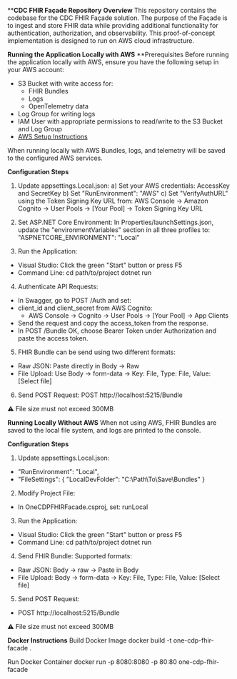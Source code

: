 ****CDC FHIR Façade Repository**
**Overview**
This repository contains the codebase for the CDC FHIR Façade solution. The purpose of the Façade is to ingest and store FHIR data while providing additional functionality for authentication, authorization, and observability. This proof-of-concept implementation is designed to run on AWS cloud infrastructure.

****Running the Application Locally with AWS****
**Prerequisites
Before running the application locally with AWS, ensure you have the following setup in your AWS account:
- S3 Bucket with write access for:
    - FHIR Bundles
    - Logs
    - OpenTelemetry data
- Log Group for writing logs
- IAM User with appropriate permissions to read/write to the S3 Bucket and Log Group
- [AWS Setup Instructions](https://docs.aws.amazon.com/AmazonS3/latest/userguide/walkthrough1.html)

When running locally with AWS Bundles, logs, and telemetry will be saved to the configured AWS services.

**Configuration Steps**
1. Update appsettings.Local.json:
    a) Set your AWS credentials: AccessKey and SecretKey
    b) Set "RunEnvironment": "AWS"
    c) Set "VerifyAuthURL" using the Token Signing Key URL from:
        AWS Console → Amazon Cognito → User Pools → [Your Pool] → Token  Signing Key URL

2. Set ASP.NET Core Environment:
In Properties/launchSettings.json, update the "environmentVariables" section in all three profiles to: "ASPNETCORE_ENVIRONMENT": "Local"

3. Run the Application:
- Visual Studio: Click the green "Start" button or press F5
- Command Line:
      cd path/to/project
      dotnet run
  
4. Authenticate API Requests:
- In Swagger, go to POST /Auth and set:
- client_id and client_secret from AWS Cognito:
    - AWS Console → Cognito → User Pools → [Your Pool] → App Clients
- Send the request and copy the access_token from the response.
- In POST /Bundle OK, choose Bearer Token under Authorization and paste the access token.

5. FHIR Bundle can be send using two different formats:
- Raw JSON: Paste directly in Body → Raw
- File Upload: Use Body → form-data → Key: File, Type: File, Value: [Select file]

6. Send POST Request:
POST http://localhost:5215/Bundle

⚠️ File size must not exceed 300MB

****Running Locally Without AWS****
When not using AWS, FHIR Bundles are saved to the local file system, and logs are printed to the console.

**Configuration Steps**
1. Update appsettings.Local.json:
- "RunEnvironment": "Local",
- "FileSettings": {
  "LocalDevFolder": "C:\\Path\\To\\Save\\Bundles"
  }
  
2. Modify Project File:
- In OneCDPFHIRFacade.csproj, set:
<DefineConstants>runLocal</DefineConstants>

3. Run the Application:
- Visual Studio: Click the green "Start" button or press F5
- Command Line:
    cd path/to/project
    dotnet run
  
4. Send FHIR Bundle:
Supported formats:
- Raw JSON: Body -> raw -> Paste in Body
- File Upload: Body → form-data → Key: File, Type: File, Value: [Select file]

5. Send POST Request:
- POST http://localhost:5215/Bundle

⚠️ File size must not exceed 300MB

****Docker Instructions****
Build Docker Image
docker build -t one-cdp-fhir-facade .

Run Docker Container
docker run -p 8080:8080 -p 80:80 one-cdp-fhir-facade
